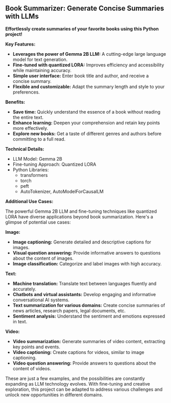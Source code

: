 ## Book Summarizer: Generate Concise Summaries with LLMs

**Effortlessly create summaries of your favorite books using this Python project!**

**Key Features:**

* **Leverages the power of Gemma 2B LLM:** A cutting-edge large language model for text generation. 
* **Fine-tuned with quantized LORA:** Improves efficiency and accessibility while maintaining accuracy. 
* **Simple user interface:** Enter book title and author, and receive a concise summary. 
* **Flexible and customizable:** Adapt the summary length and style to your preferences. 

**Benefits:**

* **Save time:** Quickly understand the essence of a book without reading the entire text. 
* **Enhance learning:** Deepen your comprehension and retain key points more effectively. 
* **Explore new books:** Get a taste of different genres and authors before committing to a full read. 


**Technical Details:**

* LLM Model: Gemma 2B 
* Fine-tuning Approach: Quantized LORA 
* Python Libraries:
  * transformers
  * torch
  * peft
  * AutoTokenizer, AutoModelForCausalLM

**Additional Use Cases:**

The powerful Gemma 2B LLM and fine-tuning techniques like quantized LORA have diverse applications beyond book summarization. Here's a glimpse of potential use cases:

**Image:**

* **Image captioning:** Generate detailed and descriptive captions for images.
* **Visual question answering:** Provide informative answers to questions about the content of images.
* **Image classification:** Categorize and label images with high accuracy.

**Text:**

* **Machine translation:** Translate text between languages fluently and accurately. 
* **Chatbots and virtual assistants:** Develop engaging and informative conversational AI systems. 
* **Text summarization for various domains:** Create concise summaries of news articles, research papers, legal documents, etc.
* **Sentiment analysis:** Understand the sentiment and emotions expressed in text.

**Video:**

* **Video summarization:** Generate summaries of video content, extracting key points and events. 
* **Video captioning:** Create captions for videos, similar to image captioning.
* **Video question answering:** Provide answers to questions about the content of videos.

These are just a few examples, and the possibilities are constantly expanding as LLM technology evolves. With fine-tuning and creative exploration, this project can be adapted to address various challenges and unlock new opportunities in different domains.
